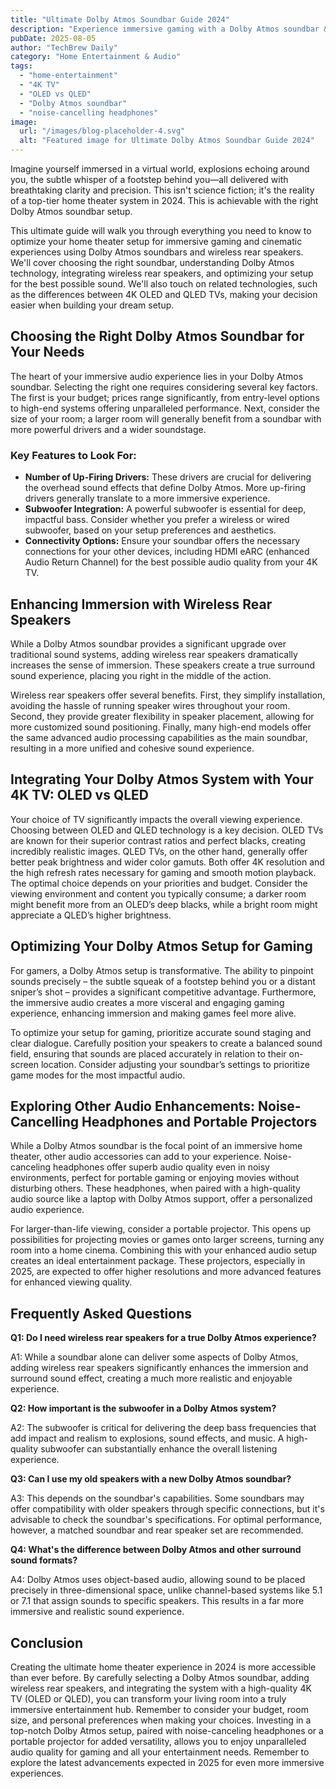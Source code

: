 ```yaml
---
title: "Ultimate Dolby Atmos Soundbar Guide 2024"
description: "Experience immersive gaming with a Dolby Atmos soundbar & wireless rear speakers.  Optimize your home theater setup for true wireless spatial audio. Learn how to choose the best soundbar for your 4K TV (OLED vs QLED) and unlock incredible sound in 2024! Read now!"
pubDate: 2025-08-05
author: "TechBrew Daily"
category: "Home Entertainment & Audio"
tags:
  - "home-entertainment"
  - "4K TV"
  - "OLED vs QLED"
  - "Dolby Atmos soundbar"
  - "noise-cancelling headphones"
image:
  url: "/images/blog-placeholder-4.svg"
  alt: "Featured image for Ultimate Dolby Atmos Soundbar Guide 2024"
---
```


Imagine yourself immersed in a virtual world, explosions echoing around you, the subtle whisper of a footstep behind you—all delivered with breathtaking clarity and precision. This isn't science fiction; it's the reality of a top-tier home theater system in 2024.  This is achievable with the right Dolby Atmos soundbar setup.

This ultimate guide will walk you through everything you need to know to optimize your home theater setup for immersive gaming and cinematic experiences using Dolby Atmos soundbars and wireless rear speakers. We'll cover choosing the right soundbar, understanding Dolby Atmos technology, integrating wireless rear speakers, and optimizing your setup for the best possible sound. We'll also touch on related technologies, such as the differences between 4K OLED and QLED TVs, making your decision easier when building your dream setup.

## Choosing the Right Dolby Atmos Soundbar for Your Needs

The heart of your immersive audio experience lies in your Dolby Atmos soundbar. Selecting the right one requires considering several key factors.  The first is your budget; prices range significantly, from entry-level options to high-end systems offering unparalleled performance.  Next, consider the size of your room; a larger room will generally benefit from a soundbar with more powerful drivers and a wider soundstage.

### Key Features to Look For:

*   **Number of Up-Firing Drivers:** These drivers are crucial for delivering the overhead sound effects that define Dolby Atmos.  More up-firing drivers generally translate to a more immersive experience.
*   **Subwoofer Integration:**  A powerful subwoofer is essential for deep, impactful bass.  Consider whether you prefer a wireless or wired subwoofer, based on your setup preferences and aesthetics.
*   **Connectivity Options:** Ensure your soundbar offers the necessary connections for your other devices, including HDMI eARC (enhanced Audio Return Channel) for the best possible audio quality from your 4K TV.

## Enhancing Immersion with Wireless Rear Speakers

While a Dolby Atmos soundbar provides a significant upgrade over traditional sound systems, adding wireless rear speakers dramatically increases the sense of immersion. These speakers create a true surround sound experience, placing you right in the middle of the action.

Wireless rear speakers offer several benefits. First, they simplify installation, avoiding the hassle of running speaker wires throughout your room. Second, they provide greater flexibility in speaker placement, allowing for more customized sound positioning.   Finally, many high-end models offer the same advanced audio processing capabilities as the main soundbar, resulting in a more unified and cohesive sound experience.

## Integrating Your Dolby Atmos System with Your 4K TV: OLED vs QLED

Your choice of TV significantly impacts the overall viewing experience.  Choosing between OLED and QLED technology is a key decision.  OLED TVs are known for their superior contrast ratios and perfect blacks, creating incredibly realistic images. QLED TVs, on the other hand, generally offer better peak brightness and wider color gamuts. Both offer 4K resolution and the high refresh rates necessary for gaming and smooth motion playback. The optimal choice depends on your priorities and budget. Consider the viewing environment and content you typically consume;  a darker room might benefit more from an OLED’s deep blacks, while a bright room might appreciate a QLED’s higher brightness.

## Optimizing Your Dolby Atmos Setup for Gaming

For gamers, a Dolby Atmos setup is transformative. The ability to pinpoint sounds precisely – the subtle squeak of a footstep behind you or a distant sniper’s shot – provides a significant competitive advantage.  Furthermore, the immersive audio creates a more visceral and engaging gaming experience, enhancing immersion and making games feel more alive.

To optimize your setup for gaming, prioritize accurate sound staging and clear dialogue. Carefully position your speakers to create a balanced sound field, ensuring that sounds are placed accurately in relation to their on-screen location.  Consider adjusting your soundbar’s settings to prioritize game modes for the most impactful audio.

## Exploring Other Audio Enhancements: Noise-Cancelling Headphones and Portable Projectors

While a Dolby Atmos soundbar is the focal point of an immersive home theater, other audio accessories can add to your experience.  Noise-canceling headphones offer superb audio quality even in noisy environments, perfect for portable gaming or enjoying movies without disturbing others. These headphones, when paired with a high-quality audio source like a laptop with Dolby Atmos support, offer a personalized audio experience.

For larger-than-life viewing, consider a portable projector.  This opens up possibilities for projecting movies or games onto larger screens, turning any room into a home cinema. Combining this with your enhanced audio setup creates an ideal entertainment package.  These projectors, especially in 2025, are expected to offer higher resolutions and more advanced features for enhanced viewing quality.

## Frequently Asked Questions

**Q1: Do I need wireless rear speakers for a true Dolby Atmos experience?**

A1: While a soundbar alone can deliver some aspects of Dolby Atmos, adding wireless rear speakers significantly enhances the immersion and surround sound effect, creating a much more realistic and enjoyable experience.

**Q2: How important is the subwoofer in a Dolby Atmos system?**

A2: The subwoofer is critical for delivering the deep bass frequencies that add impact and realism to explosions, sound effects, and music. A high-quality subwoofer can substantially enhance the overall listening experience.

**Q3: Can I use my old speakers with a new Dolby Atmos soundbar?**

A3: This depends on the soundbar's capabilities. Some soundbars may offer compatibility with older speakers through specific connections, but it's advisable to check the soundbar's specifications. For optimal performance, however, a matched soundbar and rear speaker set are recommended.

**Q4: What's the difference between Dolby Atmos and other surround sound formats?**

A4: Dolby Atmos uses object-based audio, allowing sound to be placed precisely in three-dimensional space, unlike channel-based systems like 5.1 or 7.1 that assign sounds to specific speakers. This results in a far more immersive and realistic sound experience.


## Conclusion

Creating the ultimate home theater experience in 2024 is more accessible than ever before. By carefully selecting a Dolby Atmos soundbar, adding wireless rear speakers, and integrating the system with a high-quality 4K TV (OLED or QLED), you can transform your living room into a truly immersive entertainment hub. Remember to consider your budget, room size, and personal preferences when making your choices. Investing in a top-notch Dolby Atmos setup, paired with noise-canceling headphones or a portable projector for added versatility, allows you to enjoy unparalleled audio quality for gaming and all your entertainment needs. Remember to explore the latest advancements expected in 2025 for even more immersive experiences.